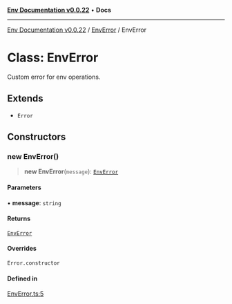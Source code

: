 [**Env Documentation v0.0.22**](../../README.md) • **Docs**

***

[Env Documentation v0.0.22](../../modules.md) / [EnvError](../README.md) / EnvError

# Class: EnvError

Custom error for env operations.

## Extends

- `Error`

## Constructors

### new EnvError()

> **new EnvError**(`message`): [`EnvError`](EnvError.md)

#### Parameters

• **message**: `string`

#### Returns

[`EnvError`](EnvError.md)

#### Overrides

`Error.constructor`

#### Defined in

[EnvError.ts:5](https://github.com/stonemjs/env/blob/124cf5a9bb4d52a40aa57ec31324015ae2a6346e/src/EnvError.ts#L5)
